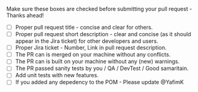 

Make sure these boxes are checked before submitting your pull request - Thanks ahead!

- [ ] Proper pull request title - concise and clear for others.
- [ ] Proper pull request short description - clear and concise (as it should appear in the Jira ticket) for other developers and users.
- [ ] Proper Jira ticket - Number, Link in pull request description.
- [ ] The PR can is merged on your machine without any conflicts.
- [ ] The PR can is built on your machine without any (new) warnings.
- [ ] The PR passed sanity tests by you / QA / DevTest / Good samaritain.
- [ ] Add unit tests with new features.
- [ ] If you added any depedency to the POM - Please update @YafimK
